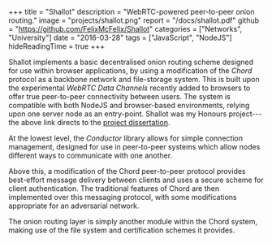 +++
title = "Shallot"
description = "WebRTC-powered peer-to-peer onion routing."
image = "projects/shallot.png"
report = "/docs/shallot.pdf"
github = "https://github.com/FelixMcFelix/Shallot"
categories = ["Networks", "University"]
date = "2016-03-28"
tags = ["JavaScript", "NodeJS"]
hideReadingTime = true
+++

Shallot implements a basic decentralised onion routing scheme designed for use within browser applications, by using a modification of the *Chord* protocol as a backbone network and file-storage system.
This is built upon the experimental *WebRTC Data Channels* recently added to browsers to offer true peer-to-peer connectivity between users.
The system is compatible with both NodeJS and browser-based environments, relying upon one server node as an entry-point.
Shallot was my Honours project---the above link directs to the [project dissertation](/docs/shallot.pdf).

<!--more-->

At the lowest level, the *Conductor* library allows for simple connection management, designed for use in peer-to-peer systems which allow nodes different ways to communicate with one another.

Above this, a modification of the Chord peer-to-peer protocol provides best-effort message delivery between clients and uses a secure scheme for client authentication.
The traditional features of Chord are then implemented over this messaging protocol, with some modifications appropriate for an adversarial network.

The onion routing layer is simply another module within the Chord system, making use of the file system and certification schemes it provides.